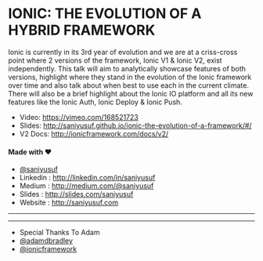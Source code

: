 # IONIC: THE EVOLUTION OF A HYBRID FRAMEWORK

Ionic is currently in its 3rd year of evolution and we are at a criss-cross point where 2 versions of the framework, Ionic V1 & Ionic V2, exist independently. This talk will aim to analytically showcase features of both versions, highlight where they stand in the evolution of the Ionic framework over time and also talk about when best to use each in the current climate. There will also be a brief highlight about the Ionic IO platform and all its new features like the Ionic Auth, Ionic Deploy & Ionic Push.

- Video: https://vimeo.com/168521723
- Slides: http://saniyusuf.github.io/ionic-the-evolution-of-a-framework/#/
- V2 Docs: http://ionicframework.com/docs/v2/

#### Made with &#9829;
- [@saniyusuf](https://twitter.com/saniyusuf)
- Linkedin : http://linkedin.com/in/saniyusuf
- Medium : http://medium.com/@saniyusuf
- Slides : http://slides.com/saniyusuf
- Website : http://saniyusuf.com
- - -
- - -
- Special Thanks To Adam
- [@adamdbradley](https://twitter.com/adamdbradley)
- [@ionicframework](https://twitter.com/ionicframework) 
